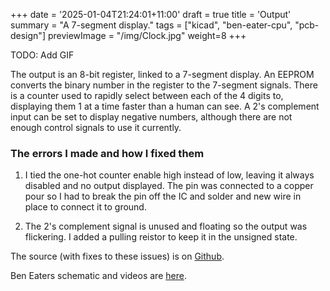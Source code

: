 +++
date = '2025-01-04T21:24:01+11:00'
draft = true
title = 'Output'
summary = "A 7-segment display."
tags = ["kicad", "ben-eater-cpu", "pcb-design"]
previewImage = "/img/Clock.jpg"
weight=8
+++

TODO: Add GIF

The output is an 8-bit register, linked to a 7-segment display. An EEPROM converts the binary number in the register to the 7-segment signals. There is a counter used to rapidly select between each of the 4 digits to, displaying them 1 at a time faster than a human can see. A 2's complement input can be set to display negative numbers, although there are not enough control signals to use it currently.

### The errors I made and how I fixed them

1. I tied the one-hot counter enable high instead of low, leaving it always disabled and no output displayed. The pin was connected to a copper pour so I had to break the pin off the IC and solder and new wire in place to connect it to ground.

2. The 2's complement signal is unused and floating so the output was flickering. I added a pulling reistor to keep it in the unsigned state.

The source (with fixes to these issues) is on [Github](https://github.com/Robert-Riordan-UCD/8_Bit_CPU_PCB/tree/main/Output).

Ben Eaters schematic and videos are [here](https://eater.net/8bit/output).
